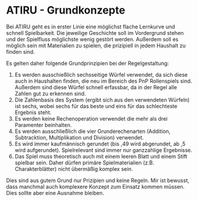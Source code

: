 # ATIRU - Grundkonzepte

Bei ATIRU geht es in erster Linie eine möglichst flache Lernkurve und schnell Spielbarkeit. Die jeweilige Geschichte soll im Vordergrund stehen und der Spielfluss möglichste wenig gestört werden. Außerdem soll es möglich sein mit Materialien zu spielen, die prizipiell in jedem Haushalt zu finden sind.

Es gelten daher folgende Grundprinzipien bei der Regelgestaltung:

1. Es werden ausschießlich sechsseitige Würfel verwendet, da sich diese auch in Haushalten finden, die neu im Bereich des PnP Rollenspiels sind. Außerdem sind diese Würfel schnell erfassbar, da in der Regel alle Zahlen gut zu erkennen sind.
2. Die Zahlenbasis des System (ergibt sich aus den verwendeten Würfeln) ist sechs, wobei sechs für das beste und eins für das schlechteste Ergebnis steht.
3. Es werden keine Rechenoperation verwendet die mehr als drei Paramenter beinhalten.
4. Es werden ausschließlich die vier Grunderechenarten (Addition, Subtracktion, Multiplikation und Division) verwendet.
5. Es wird immer kaufmännisch gerundet (bis ,49 wird abgerundet, ab ,5 wird aufgerundet). Spielrelevant sind immer nur ganzzahlige Ergebnisse.
6. Das Spiel muss theoretisch auch mit einem leeren Blatt und einem Stift spielbar sein. Daher dürfen primäre Spielmaterialien (z.B. Charakterblätter) nicht übermäßig komplex sein.

Dies sind aus gutem Grund nur Prizipien und keine Regeln. Mir ist bewusst, dass manchmal auch komplexere Konzept zum Einsatz kommen müssen. Dies sollte aber eine Ausnahme bleiben.